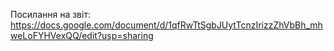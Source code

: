 Посилання на звіт: https://docs.google.com/document/d/1qfRwTtSgbJUytTcnzIrizzZhVbBh_mhweLoFYHVexQQ/edit?usp=sharing
